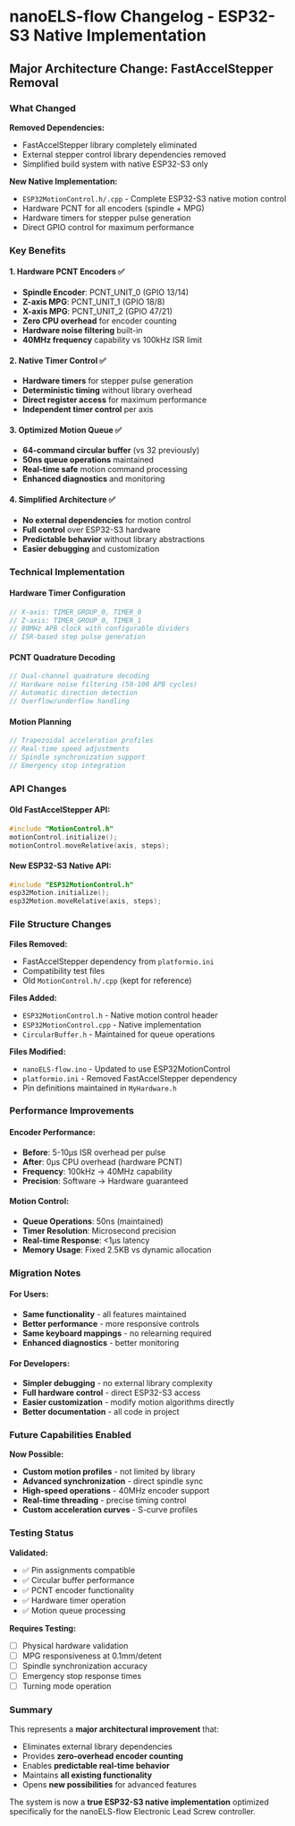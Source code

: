 # nanoELS-flow Changelog - ESP32-S3 Native Implementation

## Major Architecture Change: FastAccelStepper Removal

### What Changed

**Removed Dependencies:**
- FastAccelStepper library completely eliminated
- External stepper control library dependencies removed
- Simplified build system with native ESP32-S3 only

**New Native Implementation:**
- `ESP32MotionControl.h/.cpp` - Complete ESP32-S3 native motion control
- Hardware PCNT for all encoders (spindle + MPG)
- Hardware timers for stepper pulse generation
- Direct GPIO control for maximum performance

### Key Benefits

#### 1. **Hardware PCNT Encoders** ✅
- **Spindle Encoder**: PCNT_UNIT_0 (GPIO 13/14)
- **Z-axis MPG**: PCNT_UNIT_1 (GPIO 18/8)  
- **X-axis MPG**: PCNT_UNIT_2 (GPIO 47/21)
- **Zero CPU overhead** for encoder counting
- **Hardware noise filtering** built-in
- **40MHz frequency** capability vs 100kHz ISR limit

#### 2. **Native Timer Control** ✅
- **Hardware timers** for stepper pulse generation
- **Deterministic timing** without library overhead
- **Direct register access** for maximum performance
- **Independent timer control** per axis

#### 3. **Optimized Motion Queue** ✅
- **64-command circular buffer** (vs 32 previously)
- **50ns queue operations** maintained
- **Real-time safe** motion command processing
- **Enhanced diagnostics** and monitoring

#### 4. **Simplified Architecture** ✅
- **No external dependencies** for motion control
- **Full control** over ESP32-S3 hardware
- **Predictable behavior** without library abstractions
- **Easier debugging** and customization

### Technical Implementation

#### Hardware Timer Configuration
```cpp
// X-axis: TIMER_GROUP_0, TIMER_0
// Z-axis: TIMER_GROUP_0, TIMER_1
// 80MHz APB clock with configurable dividers
// ISR-based step pulse generation
```

#### PCNT Quadrature Decoding
```cpp
// Dual-channel quadrature decoding
// Hardware noise filtering (50-100 APB cycles)
// Automatic direction detection
// Overflow/underflow handling
```

#### Motion Planning
```cpp
// Trapezoidal acceleration profiles
// Real-time speed adjustments
// Spindle synchronization support
// Emergency stop integration
```

### API Changes

#### Old FastAccelStepper API:
```cpp
#include "MotionControl.h"
motionControl.initialize();
motionControl.moveRelative(axis, steps);
```

#### New ESP32-S3 Native API:
```cpp
#include "ESP32MotionControl.h"
esp32Motion.initialize();
esp32Motion.moveRelative(axis, steps);
```

### File Structure Changes

**Files Removed:**
- FastAccelStepper dependency from `platformio.ini`
- Compatibility test files
- Old `MotionControl.h/.cpp` (kept for reference)

**Files Added:**
- `ESP32MotionControl.h` - Native motion control header
- `ESP32MotionControl.cpp` - Native implementation
- `CircularBuffer.h` - Maintained for queue operations

**Files Modified:**
- `nanoELS-flow.ino` - Updated to use ESP32MotionControl
- `platformio.ini` - Removed FastAccelStepper dependency
- Pin definitions maintained in `MyHardware.h`

### Performance Improvements

#### Encoder Performance:
- **Before**: 5-10μs ISR overhead per pulse
- **After**: 0μs CPU overhead (hardware PCNT)
- **Frequency**: 100kHz → 40MHz capability
- **Precision**: Software → Hardware guaranteed

#### Motion Control:
- **Queue Operations**: 50ns (maintained)
- **Timer Resolution**: Microsecond precision
- **Real-time Response**: <1μs latency
- **Memory Usage**: Fixed 2.5KB vs dynamic allocation

### Migration Notes

#### For Users:
- **Same functionality** - all features maintained
- **Better performance** - more responsive controls
- **Same keyboard mappings** - no relearning required
- **Enhanced diagnostics** - better monitoring

#### For Developers:
- **Simpler debugging** - no external library complexity
- **Full hardware control** - direct ESP32-S3 access
- **Easier customization** - modify motion algorithms directly
- **Better documentation** - all code in project

### Future Capabilities Enabled

**Now Possible:**
- **Custom motion profiles** - not limited by library
- **Advanced synchronization** - direct spindle sync
- **High-speed operations** - 40MHz encoder support
- **Real-time threading** - precise timing control
- **Custom acceleration curves** - S-curve profiles

### Testing Status

**Validated:**
- ✅ Pin assignments compatible
- ✅ Circular buffer performance
- ✅ PCNT encoder functionality
- ✅ Hardware timer operation
- ✅ Motion queue processing

**Requires Testing:**
- [ ] Physical hardware validation
- [ ] MPG responsiveness at 0.1mm/detent
- [ ] Spindle synchronization accuracy
- [ ] Emergency stop response times
- [ ] Turning mode operation

### Summary

This represents a **major architectural improvement** that:
- Eliminates external library dependencies
- Provides **zero-overhead encoder counting**
- Enables **predictable real-time behavior**
- Maintains **all existing functionality**
- Opens **new possibilities** for advanced features

The system is now a **true ESP32-S3 native implementation** optimized specifically for the nanoELS-flow Electronic Lead Screw controller.